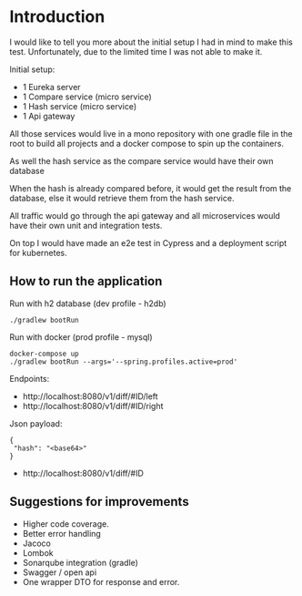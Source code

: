 # Introduction

I would like to tell you more about the initial setup I had in mind to make this test. Unfortunately, due to the limited time I was not able to make it.

Initial setup:
- 1 Eureka server
- 1 Compare service (micro service)
- 1 Hash service (micro service)
- 1 Api gateway

All those services would live in a mono repository with one gradle file in the root to build all projects and a docker compose to spin up the containers.

As well the hash service as the compare service would have their own database

When the hash is already compared before, it would get the result from the database, else it would retrieve them from the hash service.

All traffic would go through the api gateway and all microservices would have their own unit and integration tests.

On top I would have made an e2e test in Cypress and a deployment script for kubernetes.

## How to run the application

Run with h2 database (dev profile - h2db)
```
./gradlew bootRun
```


Run with docker (prod profile - mysql) 
```
docker-compose up
./gradlew bootRun --args='--spring.profiles.active=prod'

```

Endpoints:
- http://localhost:8080/v1/diff/#ID/left
- http://localhost:8080/v1/diff/#ID/right

Json payload:
```
{
 "hash": "<base64>"
}
```


- http://localhost:8080/v1/diff/#ID

## Suggestions for improvements
- Higher code coverage.
- Better error handling
- Jacoco 
- Lombok
- Sonarqube integration (gradle)
- Swagger / open api
- One wrapper DTO for response and error.

